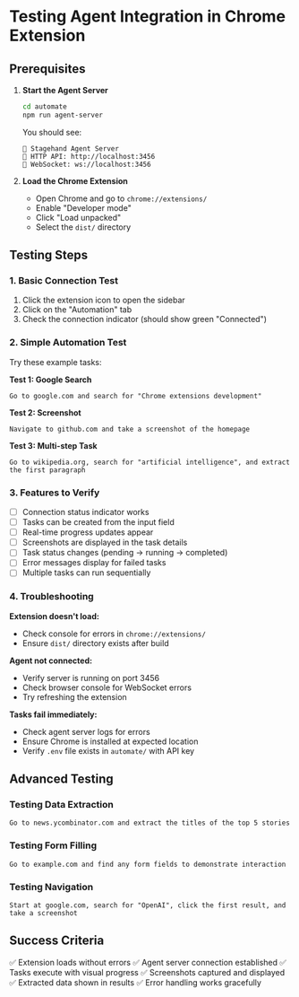 # Testing Agent Integration in Chrome Extension

## Prerequisites

1. **Start the Agent Server**
   ```bash
   cd automate
   npm run agent-server
   ```
   
   You should see:
   ```
   🤖 Stagehand Agent Server
   📡 HTTP API: http://localhost:3456
   🔌 WebSocket: ws://localhost:3456
   ```

2. **Load the Chrome Extension**
   - Open Chrome and go to `chrome://extensions/`
   - Enable "Developer mode"
   - Click "Load unpacked"
   - Select the `dist/` directory

## Testing Steps

### 1. Basic Connection Test
1. Click the extension icon to open the sidebar
2. Click on the "Automation" tab
3. Check the connection indicator (should show green "Connected")

### 2. Simple Automation Test
Try these example tasks:

**Test 1: Google Search**
```
Go to google.com and search for "Chrome extensions development"
```

**Test 2: Screenshot**
```
Navigate to github.com and take a screenshot of the homepage
```

**Test 3: Multi-step Task**
```
Go to wikipedia.org, search for "artificial intelligence", and extract the first paragraph
```

### 3. Features to Verify

- [ ] Connection status indicator works
- [ ] Tasks can be created from the input field
- [ ] Real-time progress updates appear
- [ ] Screenshots are displayed in the task details
- [ ] Task status changes (pending → running → completed)
- [ ] Error messages display for failed tasks
- [ ] Multiple tasks can run sequentially

### 4. Troubleshooting

**Extension doesn't load:**
- Check console for errors in `chrome://extensions/`
- Ensure `dist/` directory exists after build

**Agent not connected:**
- Verify server is running on port 3456
- Check browser console for WebSocket errors
- Try refreshing the extension

**Tasks fail immediately:**
- Check agent server logs for errors
- Ensure Chrome is installed at expected location
- Verify `.env` file exists in `automate/` with API key

## Advanced Testing

### Testing Data Extraction
```
Go to news.ycombinator.com and extract the titles of the top 5 stories
```

### Testing Form Filling
```
Go to example.com and find any form fields to demonstrate interaction
```

### Testing Navigation
```
Start at google.com, search for "OpenAI", click the first result, and take a screenshot
```

## Success Criteria

✅ Extension loads without errors
✅ Agent server connection established
✅ Tasks execute with visual progress
✅ Screenshots captured and displayed
✅ Extracted data shown in results
✅ Error handling works gracefully 